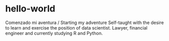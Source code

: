 # hello-world
Comenzado mi aventura / Starting my adventure
Self-taught with the desire to learn and exercise the position of data scientist. Lawyer, financial engineer and currently studying R and Python.
